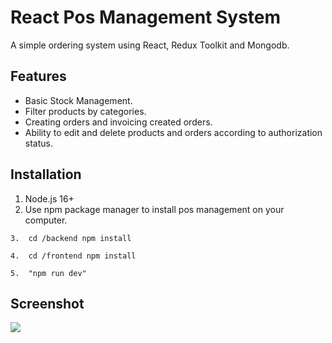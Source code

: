 # React Pos Management System

A simple ordering system using React, Redux Toolkit and Mongodb.

## Features

* Basic Stock Management.
* Filter products by categories.
* Creating orders and invoicing created orders.
* Ability to edit and delete products and orders according to authorization status.

## Installation

1. Node.js 16+
2. Use npm package manager to install pos management on your computer.
```
3.  cd /backend npm install
```
```
4.  cd /frontend npm install
```
```
5.  "npm run dev"
```
## Screenshot

<img src="https://github.com/gokhan94/react-pos-management-system/assets/6280643/e6401c5d-8ab4-4710-acd8-229ce624d604">
